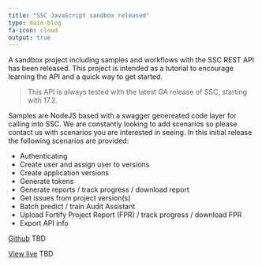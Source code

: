 ```yaml
---
title: "SSC JavaScript sandbox released"
type: main-blog
fa-icon: cloud
output: true
---
```


A sandbox project including samples and workflows with the SSC REST API has been released. This project is intended as a tutorial to encourage learning the API and a quick way to get started.
> This API is always tested with the latest GA release of SSC, starting with 17.2.

Samples are NodeJS based with a swagger genereated code layer for calling into SSC.
We are constantly looking to add scenarios so please contact us with scenarios you are interested in seeing.
In this initial release the following scenarios are provided:
- Authenticating 
- Create user and assign user to versions
- Create application versions
- Generate tokens
- Generate reports / track progress / download report
- Get issues from project version(s)
- Batch predict / train Audit Assistant
- Upload Fortify Project Report (FPR) / track progress / download FPR
- Export API info

[Github](#) TBD

[View live](#) TBD
